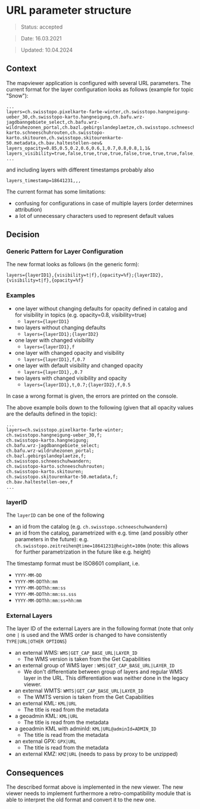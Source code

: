 # URL parameter structure

> Status: accepted

> Date: 16.03.2021

> Updated: 10.04.2024

## Context

The mapviewer application is configured with several URL parameters. The current format for the layer configuration looks as follows (example for topic "Snow"):

```text
...
layers=ch.swisstopo.pixelkarte-farbe-winter,ch.swisstopo.hangneigung-ueber_30,ch.swisstopo-karto.hangneigung,ch.bafu.wrz-jagdbanngebiete_select,ch.bafu.wrz-wildruhezonen_portal,ch.bazl.gebirgslandeplaetze,ch.swisstopo.schneeschuhwandern,ch.swisstopo-karto.schneeschuhrouten,ch.swisstopo-karto.skitouren,ch.swisstopo.skitourenkarte-50.metadata,ch.bav.haltestellen-oev&
layers_opacity=0.85,0.5,0.2,0.6,0.6,1,0.7,0.8,0.8,1,1&
layers_visibility=true,false,true,true,true,false,true,true,true,false,false
...
```

and including layers with different timestamps probably also

```text
layers_timestamp=18641231,,,
```

The current format has some limitations:

- confusing for configurations in case of multiple layers (order determines attribution)
- a lot of unnecessary characters used to represent default values

## Decision

### Generic Pattern for Layer Configuration

The new format looks as follows (in the generic form):

```text
layers={layerID1},{visibility=t|f},{opacity=%f};{layerID2},{visibility=t|f},{opacity=%f}
```

### Examples

- one layer without changing defaults for opacity defined in catalog and for visibility in topics (e.g. opacity=0.8, visibility=true)
  - `layers={layerID1}`
- two layers without changing defaults
  - `layers={layerID1};{layerID2}`
- one layer with changed visibility
  - `layers={layerID1},f`
- one layer with changed opacity and visibility
  - `layers={layerID1},f,0.7`
- one layer with default visibility and changed opacity
  - `layers={layerID1},,0.7`
- two layers with changed visibility and opacity
  - `layers={layerID1},t,0.7;{layerID2},f,0.5`

In case a wrong format is given, the errors are printed on the console.

The above example boils down to the following (given that all opacity values are the defaults defined in the topic):

```text
...
layers=ch.swisstopo.pixelkarte-farbe-winter;
ch.swisstopo.hangneigung-ueber_30,f;
ch.swisstopo-karto.hangneigung;
ch.bafu.wrz-jagdbanngebiete_select;
ch.bafu.wrz-wildruhezonen_portal;
ch.bazl.gebirgslandeplaetze,f;
ch.swisstopo.schneeschuhwandern;
ch.swisstopo-karto.schneeschuhrouten;
ch.swisstopo-karto.skitouren;
ch.swisstopo.skitourenkarte-50.metadata,f;
ch.bav.haltestellen-oev,f
...
```

### layerID

The `layerID` can be one of the following

- an id from the catalog (e.g. `ch.swisstopo.schneeschuhwandern`)
- an id from the catalog, parametrized with e.g. time (and possibly other parameters in the future): e.g. `ch.swisstopo.zeitreihen@time=18641231@height=100m` (note: this allows for further parametrization in the future like e.g. height)

The timestamp format must be ISO8601 compliant, i.e.

- `YYYY-MM-DD`
- `YYYY-MM-DDThh:mm`
- `YYYY-MM-DDThh:mm:ss`
- `YYYY-MM-DDThh:mm:ss.sss`
- `YYYY-MM-DDThh:mm:ss+hh:mm`

### External Layers

The layer ID of the external Layers are in the following format (note that only one `|` is used and the WMS order is changed to have consistently `TYPE|URL|OTHER OPTIONS`)

- an external WMS: `WMS|GET_CAP_BASE_URL|LAYER_ID`
  - The WMS version is taken from the Get Capabilities
- an external group of WMS layer : `WMS|GET_CAP_BASE_URL|LAYER_ID`
  - We don't differentiate between group of layers and regular WMS layer in the URL. This differentiation was neither done in the legacy viewer.
- an external WMTS: `WMTS|GET_CAP_BASE_URL|LAYER_ID`
  - The WMTS version is taken from the Get Capabilities
- an external KML: `KML|URL`
  - The title is read from the metadata
- a geoadmin KML: `KML|URL`
  - The title is read from the metadata
- a geoadmin KML with adminId: `KML|URL@adminId=ADMIN_ID`
  - The title is read from the metadata
- an external GPX: `GPX|URL`
  - The title is read from the metadata
- an external KMZ: `KMZ|URL` (needs to pass by proxy to be unzipped)

## Consequences

The described format above is implemented in the new viewer. The new viewer needs to implement furthermore a retro-compatibility module that is able to interpret the old format and convert it to the new one.

